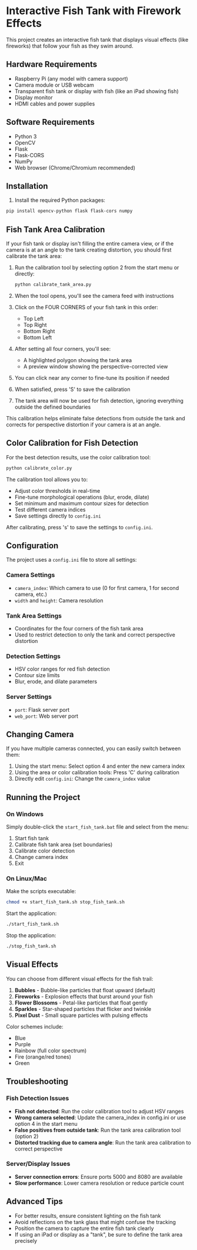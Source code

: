 # Interactive Fish Tank with Firework Effects

This project creates an interactive fish tank that displays visual effects (like fireworks) that follow your fish as they swim around.

## Hardware Requirements

- Raspberry Pi (any model with camera support)
- Camera module or USB webcam
- Transparent fish tank or display with fish (like an iPad showing fish)
- Display monitor
- HDMI cables and power supplies

## Software Requirements

- Python 3
- OpenCV
- Flask
- Flask-CORS
- NumPy
- Web browser (Chrome/Chromium recommended)

## Installation

1. Install the required Python packages:

```bash
pip install opencv-python flask flask-cors numpy
```

## Fish Tank Area Calibration

If your fish tank or display isn't filling the entire camera view, or if the camera is at an angle to the tank creating distortion, you should first calibrate the tank area:

1. Run the calibration tool by selecting option 2 from the start menu or directly:
   ```bash
   python calibrate_tank_area.py
   ```
   
2. When the tool opens, you'll see the camera feed with instructions
   
3. Click on the FOUR CORNERS of your fish tank in this order:
   - Top Left
   - Top Right  
   - Bottom Right
   - Bottom Left
   
4. After setting all four corners, you'll see:
   - A highlighted polygon showing the tank area
   - A preview window showing the perspective-corrected view
   
5. You can click near any corner to fine-tune its position if needed
   
6. When satisfied, press 'S' to save the calibration
   
7. The tank area will now be used for fish detection, ignoring everything outside the defined boundaries

This calibration helps eliminate false detections from outside the tank and corrects for perspective distortion if your camera is at an angle.

## Color Calibration for Fish Detection

For the best detection results, use the color calibration tool:

```bash
python calibrate_color.py
```

The calibration tool allows you to:
- Adjust color thresholds in real-time
- Fine-tune morphological operations (blur, erode, dilate)
- Set minimum and maximum contour sizes for detection
- Test different camera indices
- Save settings directly to `config.ini`

After calibrating, press 's' to save the settings to `config.ini`.

## Configuration

The project uses a `config.ini` file to store all settings:

### Camera Settings
- `camera_index`: Which camera to use (0 for first camera, 1 for second camera, etc.)
- `width` and `height`: Camera resolution

### Tank Area Settings
- Coordinates for the four corners of the fish tank area
- Used to restrict detection to only the tank and correct perspective distortion

### Detection Settings
- HSV color ranges for red fish detection
- Contour size limits
- Blur, erode, and dilate parameters

### Server Settings
- `port`: Flask server port
- `web_port`: Web server port

## Changing Camera

If you have multiple cameras connected, you can easily switch between them:

1. Using the start menu: Select option 4 and enter the new camera index
2. Using the area or color calibration tools: Press 'C' during calibration
3. Directly edit `config.ini`: Change the `camera_index` value

## Running the Project

### On Windows

Simply double-click the `start_fish_tank.bat` file and select from the menu:
1. Start fish tank
2. Calibrate fish tank area (set boundaries)
3. Calibrate color detection
4. Change camera index
5. Exit

### On Linux/Mac

Make the scripts executable:

```bash
chmod +x start_fish_tank.sh stop_fish_tank.sh
```

Start the application:

```bash
./start_fish_tank.sh
```

Stop the application:

```bash
./stop_fish_tank.sh
```

## Visual Effects

You can choose from different visual effects for the fish trail:

1. **Bubbles** - Bubble-like particles that float upward (default)
2. **Fireworks** - Explosion effects that burst around your fish
3. **Flower Blossoms** - Petal-like particles that float gently
4. **Sparkles** - Star-shaped particles that flicker and twinkle
5. **Pixel Dust** - Small square particles with pulsing effects

Color schemes include:
- Blue
- Purple
- Rainbow (full color spectrum)
- Fire (orange/red tones)
- Green

## Troubleshooting

### Fish Detection Issues

- **Fish not detected**: Run the color calibration tool to adjust HSV ranges
- **Wrong camera selected**: Update the camera_index in config.ini or use option 4 in the start menu
- **False positives from outside tank**: Run the tank area calibration tool (option 2)
- **Distorted tracking due to camera angle**: Run the tank area calibration to correct perspective

### Server/Display Issues

- **Server connection errors**: Ensure ports 5000 and 8080 are available
- **Slow performance**: Lower camera resolution or reduce particle count

## Advanced Tips

- For better results, ensure consistent lighting on the fish tank
- Avoid reflections on the tank glass that might confuse the tracking
- Position the camera to capture the entire fish tank clearly
- If using an iPad or display as a "tank", be sure to define the tank area precisely